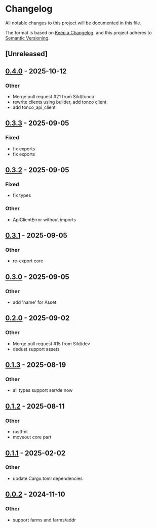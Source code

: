 # Changelog

All notable changes to this project will be documented in this file.

The format is based on [Keep a Changelog](https://keepachangelog.com/en/1.0.0/),
and this project adheres to [Semantic Versioning](https://semver.org/spec/v2.0.0.html).

## [Unreleased]

## [0.4.0](https://github.com/Sild/api_clients_rs/compare/dedust_api_client-v0.3.3...dedust_api_client-v0.4.0) - 2025-10-12

### Other

- Merge pull request #21 from Sild/tonco
- rewrite clients using builder, add tonco client
- add tonco_api_client

## [0.3.3](https://github.com/Sild/api_clients_rs/compare/dedust_api_client-v0.3.2...dedust_api_client-v0.3.3) - 2025-09-05

### Fixed

- fix exports
- fix exports

## [0.3.2](https://github.com/Sild/api_clients_rs/compare/dedust_api_client-v0.3.1...dedust_api_client-v0.3.2) - 2025-09-05

### Fixed

- fix types

### Other

- ApiClientError without imports

## [0.3.1](https://github.com/Sild/api_clients_rs/compare/dedust_api_client-v0.3.0...dedust_api_client-v0.3.1) - 2025-09-05

### Other

- re-export core

## [0.3.0](https://github.com/Sild/api_clients_rs/compare/dedust_api_client-v0.2.0...dedust_api_client-v0.3.0) - 2025-09-05

### Other

- add 'name' for Asset

## [0.2.0](https://github.com/Sild/api_clients_rs/compare/dedust_api_client-v0.1.3...dedust_api_client-v0.2.0) - 2025-09-02

### Other

- Merge pull request #15 from Sild/dev
- dedust support assets

## [0.1.3](https://github.com/Sild/api_clients_rs/compare/dedust_api_client-v0.1.2...dedust_api_client-v0.1.3) - 2025-08-19

### Other

- all types support ser/de now

## [0.1.2](https://github.com/Sild/api_clients_rs/compare/dedust_api_client-v0.1.1...dedust_api_client-v0.1.2) - 2025-08-11

### Other

- rustfmt
- moveout core part

## [0.1.1](https://github.com/Sild/api_clients_rs/compare/dedust_api_client-v0.1.0...dedust_api_client-v0.1.1) - 2025-02-02

### Other

- update Cargo.toml dependencies

## [0.0.2](https://github.com/Sild/api_clients_rs/compare/dedust_api_client-v0.0.1...dedust_api_client-v0.0.2) - 2024-11-10

### Other

- support farms and farms/addr
